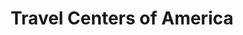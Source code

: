 ---
title: "Travel Centers of America"
url: /rockwall/travel-centers-of-america/
shop: Lebensmittel
---